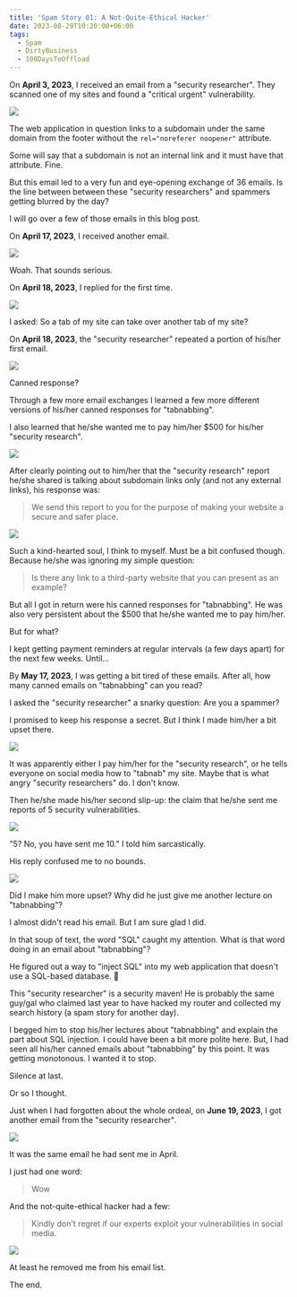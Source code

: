 ```yaml
---
title: 'Spam Story 01: A Not-Quite-Ethical Hacker'
date: 2023-08-29T10:20:00+06:00
tags:
  - Spam
  - DirtyBusiness
  - 100DaysToOffload
---
```


On **April 3, 2023**, I received an email from a "security researcher". They scanned one of my sites and found a "critical urgent" vulnerability.

![](screen01.png)

The web application in question links to a subdomain under the same domain from the footer without the `rel="noreferer noopener"` attribute.

Some will say that a subdomain is not an internal link and it must have that attribute. Fine.

But this email led to a very fun and eye-opening exchange of 36 emails. Is the line between between these "security researchers" and spammers getting blurred by the day?

I will go over a few of those emails in this blog post.

On **April 17, 2023**, I received another email.

![](screen02.png)

Woah. That sounds serious.

On **April 18, 2023**, I replied for the first time.

![](screen03.png)

I asked: So a tab of my site can take over another tab of my site?

On **April 18, 2023**, the "security researcher" repeated a portion of his/her first email.

![](screen04.png)

Canned response?

Through a few more email exchanges I learned a few more different versions of his/her canned responses for "tabnabbing".

I also learned that he/she wanted me to pay him/her $500 for his/her "security research".

![](screen05.png)

After clearly pointing out to him/her that the "security research" report he/she shared is talking about subdomain links only (and not any external links), his response was:

> We send this report to you for the purpose of making your website a secure and safer place.

![](screen06.png)

Such a kind-hearted soul, I think to myself. Must be a bit confused though. Because he/she was ignoring my simple question:

> Is there any link to a third-party website that you can present as an example?

But all I got in return were his canned responses for "tabnabbing". He was also very persistent about the $500 that he/she wanted me to pay him/her.

But for what?

I kept getting payment reminders at regular intervals (a few days apart) for the next few weeks. Until...

By **May 17, 2023**, I was getting a bit tired of these emails. After all, how many canned emails on "tabnabbing" can you read?

I asked the "security researcher" a snarky question: Are you a spammer?

I promised to keep his response a secret. But I think I made him/her a bit upset there.

![](screen07.png)

It was apparently either I pay him/her for the "security research", or he tells everyone on social media how to "tabnab" my site. Maybe that is what angry "security researchers" do. I don't know.

Then he/she made his/her second slip-up: the claim that he/she sent me reports of 5 security vulnerabilities. 

![](screen08.png)

"5? No, you have sent me 10." I told him sarcastically. 

His reply confused me to no bounds.

![](screen09.png)

Did I make him more upset? Why did he just give me another lecture on "tabnabbing"?

I almost didn't read his email. But I am sure glad I did.

In that soup of text, the word "SQL" caught my attention. What is that word doing in an email about "tabnabbing"?

He figured out a way to "inject SQL" into my web application that doesn't use a SQL-based database. 🤯

This "security researcher" is a security maven! He is probably the same guy/gal who claimed last year to have hacked my router and collected my search history (a spam story for another day).

I begged him to stop his/her lectures about "tabnabbing" and explain the part about SQL injection. I could have been a bit more polite here. But, I had seen all his/her canned emails about "tabnabbing" by this point. It was getting monotonous. I wanted it to stop.

Silence at last.

Or so I thought.

Just when I had forgotten about the whole ordeal, on **June 19, 2023**, I got another email from the "security researcher".

![](screen10.png)

It was the same email he had sent me in April.

I just had one word:

> Wow

And the not-quite-ethical hacker had a few:

> Kindly don't regret if our experts exploit your vulnerabilities in social media.

![](screen11.png)

At least he removed me from his email list.

The end.

